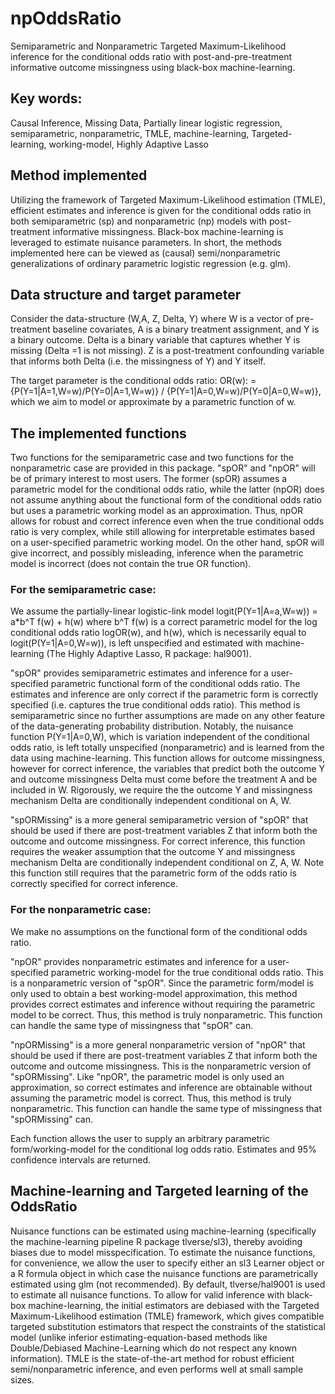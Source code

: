 # npOddsRatio
Semiparametric and Nonparametric Targeted Maximum-Likelihood inference for the conditional odds ratio with post-and-pre-treatment informative outcome missingness using black-box machine-learning. 

## Key words: 
Causal Inference, Missing Data, Partially linear logistic regression, semiparametric, nonparametric, TMLE, machine-learning, Targeted-learning, working-model, Highly Adaptive Lasso


## Method implemented
Utilizing the framework of Targeted Maximum-Likelihood estimation (TMLE), efficient estimates and inference is given for the conditional odds ratio in both semiparametric (sp) and nonparametric (np) models with post-treatment informative missingness. Black-box machine-learning is leveraged to estimate nuisance parameters. In short, the methods implemented here can be viewed as (causal) semi/nonparametric generalizations of ordinary parametric logistic regression (e.g. glm). 

## Data structure and target parameter
Consider the data-structure (W,A, Z, Delta, Y) where W is a vector of pre-treatment baseline covariates, A is a binary treatment assignment, and Y is a binary outcome. Delta is a binary variable that captures whether Y is missing (Delta =1 is not missing). Z is a post-treatment confounding variable that informs both Delta (i.e. the missingness of Y) and Y itself. 

The target parameter is the conditional odds ratio:
OR(w): = {P(Y=1|A=1,W=w)/P(Y=0|A=1,W=w)} / {P(Y=1|A=0,W=w)/P(Y=0|A=0,W=w)},
which we aim to model or approximate by a parametric function of w.


## The implemented functions

Two functions for the semiparametric case and two functions for the nonparametric case are provided in this package. "spOR" and "npOR" will be of primary interest to most users. The former (spOR) assumes a parametric model for the conditional odds ratio, while the latter (npOR) does not assume anything about the functional form of the conditional odds ratio but uses a parametric working model as an approximation. Thus, npOR allows for robust and correct inference even when the true conditional odds ratio is very complex, while still allowing for interpretable estimates based on a user-specified parametric working model. On the other hand, spOR will give incorrect, and possibly misleading, inference when the parametric model is incorrect (does not contain the true OR function).

### For the semiparametric case:

We assume the partially-linear logistic-link model
logit(P(Y=1|A=a,W=w)) = a*b^T f(w) + h(w)
where b^T f(w) is a correct parametric model for the log conditional odds ratio logOR(w), and h(w), which is necessarily equal to logit(P(Y=1|A=0,W=w)), is left unspecified and estimated with machine-learning (The Highly Adaptive Lasso, R package: hal9001).

"spOR" provides semiparametric estimates and inference for a user-specified parametric functional form of the conditional odds ratio. The estimates and inference are only correct if the parametric form is correctly specified (i.e. captures the true conditional odds ratio). This method is semiparametric since no further assumptions are made on any other feature of the data-generating probability distribution. Notably, the nuisance function P(Y=1|A=0,W), which is variation independent of the conditional odds ratio, is left totally unspecified (nonparametric) and is learned from the data using machine-learning. This function allows for outcome missingness, however for correct inference, the variables that predict both the outcome Y and outcome missingness Delta must come before the treatment A and be included in W. Rigorously, we require the the outcome Y and missingness mechanism Delta are conditionally independent conditional on A, W.

"spORMissing" is a more general semiparametric version of "spOR" that should be used if there are post-treatment variables Z that inform both the outcome and outcome missingness. For correct inference, this function requires the weaker assumption that  the outcome Y and missingness mechanism Delta are conditionally independent conditional on Z, A, W. Note this function still requires that the parametric form of the odds ratio is correctly specified for correct inference. 

### For the nonparametric case:

We make no assumptions on the functional form of the conditional odds ratio.

"npOR" provides nonparametric estimates and inference for a user-specified parametric working-model for the true conditional odds ratio. This is a nonparametric version of "spOR". Since the parametric form/model is only used to obtain a  best working-model approximation, this method provides correct estimates and inference without requiring the parametric model to be correct. Thus, this method is truly nonparametric. This function can handle the same type of missingness that "spOR" can.

"npORMissing" is a more general nonparametric version of "npOR" that should be used if there are post-treatment variables Z that inform both the outcome and outcome missingness. This is the nonparametric version of "spORMissing". Like "npOR", the parametric model is only used an approximation, so correct estimates and inference are obtainable without assuming the parametric model is correct. Thus, this method is truly nonparametric. This function can handle the same type of missingness that "spORMissing" can.


Each function allows the user to supply an arbitrary parametric form/working-model for the conditional log odds ratio. Estimates and 95% confidence intervals are returned. 

## Machine-learning and Targeted learning of the OddsRatio

Nuisance functions can be estimated using machine-learning (specifically the machine-learning pipeline R package tlverse/sl3), thereby avoiding biases due to model misspecification. To estimate the nuisance functions, for convenience, we allow the user to specify either an sl3 Learner object or a R formula object in which case the nuisance functions are parametrically estimated using glm (not recommended). By default, tlverse/hal9001 is used to estimate all nuisance functions. To allow for valid inference with black-box machine-learning, the initial estimators are debiased with the Targeted Maximum-Likelihood estimation (TMLE) framework, which gives compatible targeted substitution estimators that respect the constraints of the statistical model (unlike inferior estimating-equation-based methods like Double/Debiased Machine-Learning which do not respect any known information). TMLE is the state-of-the-art method for robust efficient semi/nonparametric inference, and even performs well at small sample sizes.


